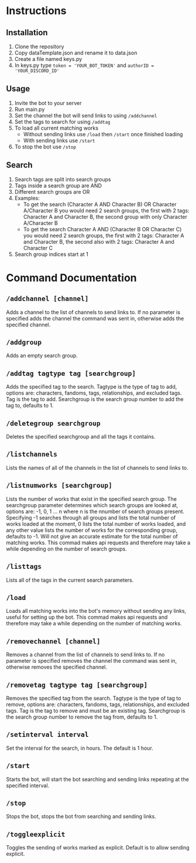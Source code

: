 # Instructions
## Installation
1. Clone the repository
2. Copy dataTemplate.json and rename it to data.json
3. Create a file named keys.py
4. In keys.py type `token = 'YOUR_BOT_TOKEN'` and `authorID = 'YOUR_DISCORD_ID'`
## Usage
1. Invite the bot to your server
2. Run main.py
3. Set the channel the bot will send links to using `/addchannel`
4. Set the tags to search for using `/addtag`
5. To load all current matching works
    * Without sending links use `/load` then `/start` once finished loading
    * With sending links use `/start`
6. To stop the bot use `/stop`
## Search
1. Search tags are split into search groups
2. Tags inside a search group are AND
3. Different search groups are OR
4. Examples:
   * To get the search (Character A AND Character B) OR Character A/Character B you would need 2 search groups, the first with 2 tags: Character A and Character B, the second group with only Character A/Character B
   * To get the search Character A AND (Character B OR Character C) you would need 2 search groups, the first with 2 tags: Character A and Character B, the second also with 2 tags: Character A and Character C
5. Search group indices start at 1

# Command Documentation
## `/addchannel [channel]`
Adds a channel to the list of channels to send links to. If no parameter is specified adds the channel the command was sent in, otherwise adds the specified channel.
## `/addgroup`
Adds an empty search group.
## `/addtag tagtype tag [searchgroup]`
Adds the specified tag to the search. Tagtype is the type of tag to add, options are: characters, fandoms, tags, relationships, and excluded tags. Tag is the tag to add. Searchgroup is the search group number to add the tag to, defaults to 1.
## `/deletegroup searchgroup`
Deletes the specified searchgroup and all the tags it contains.
## `/listchannels`
Lists the names of all of the channels in the list of channels to send links to.
## `/listnumworks [searchgroup]`
Lists the number of works that exist in the specified search group. The searchgroup parameter determines which search groups are looked at, options are: -1, 0, 1 ... n where n is the nnumber of search groups present. Specifying -1 searches through all groups and lists the total number of works loaded at the moment, 0 lists the total number of works loaded, and any other value lists the number of works for the corresponding group, defaults to -1. Will not give an accurate estimate for the total number of matching works. This commad makes api requests and therefore may take a while depending on the number of search groups.
## `/listtags`
Lists all of the tags in the current search parameters.
## `/load`
Loads all matching works into the bot's memory without sending any links, useful for setting up the bot. This commad makes api requests and therefore may take a while depending on the number of matching works.
## `/removechannel [channel]`
Removes a channel from the list of channels to send links to. If no parameter is specified removes the channel the command was sent in, otherwise removes the specified channel.
## `/removetag tagtype tag [searchgroup]`
Removes the specified tag from the search. Tagtype is the type of tag to remove, options are: characters, fandoms, tags, relationships, and excluded tags. Tag is the tag to remove and must be an existing tag. Searchgroup is the search group number to remove the tag from, defaults to 1.
## `/setinterval interval`
Set the interval for the search, in hours. The default is 1 hour.
## `/start`
Starts the bot, will start the bot searching and sending links repeating at the specified interval.
## `/stop`
Stops the bot, stops the bot from searching and sending links.
## `/toggleexplicit`
Toggles the sending of works marked as explicit. Default is to allow sending explicit.
